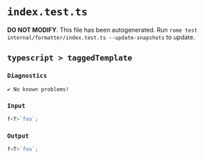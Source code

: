 # `index.test.ts`

**DO NOT MODIFY**. This file has been autogenerated. Run `rome test internal/formatter/index.test.ts --update-snapshots` to update.

## `typescript > taggedTemplate`

### `Diagnostics`

```
✔ No known problems!

```

### `Input`

```js
f<T>`foo`;
```

### `Output`

```js
f<T>`foo`;

```
